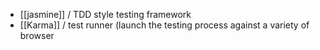 * [[jasmine]] / TDD style testing framework 
* [[Karma]] / test runner (launch the testing process against a variety of browser    